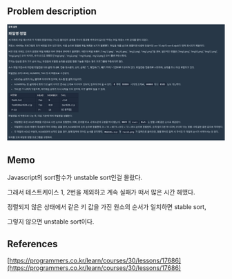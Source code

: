 ## Problem description
![Problem description](./Problem-17686.png)

## Memo
Javascript의 sort함수가 unstable sort인걸 몰랐다.

그래서 테스트케이스 1, 2번을 제외하고 계속 실패가 떠서 많은 시간 헤맸다.

정렬되지 않은 상태에서 같은 키 값을 가진 원소의 순서가 일치하면 stable sort,

그렇지 않으면 unstable sort이다.

## References
[https://programmers.co.kr/learn/courses/30/lessons/17686](https://programmers.co.kr/learn/courses/30/lessons/17686)
